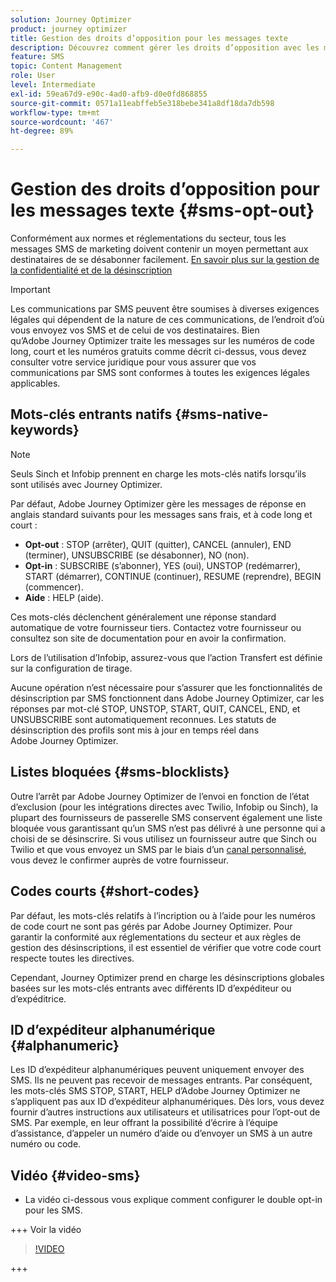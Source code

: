 ```yaml
---
solution: Journey Optimizer
product: journey optimizer
title: Gestion des droits d’opposition pour les messages texte
description: Découvrez comment gérer les droits d’opposition avec les messages SMS/MMS.
feature: SMS
topic: Content Management
role: User
level: Intermediate
exl-id: 59ea67d9-e90c-4ad0-afb9-d0e0fd868855
source-git-commit: 0571a11eabffeb5e318bebe341a8df18da7db598
workflow-type: tm+mt
source-wordcount: '467'
ht-degree: 89%

---
```


# Gestion des droits d’opposition pour les messages texte {#sms-opt-out}

Conformément aux normes et réglementations du secteur, tous les messages SMS de marketing doivent contenir un moyen permettant aux destinataires de se désabonner facilement. [En savoir plus sur la gestion de la confidentialité et de la désinscription](../privacy/opt-out.md)

>[!IMPORTANT]
>
>Les communications par SMS peuvent être soumises à diverses exigences légales qui dépendent de la nature de ces communications, de l’endroit d’où vous envoyez vos SMS et de celui de vos destinataires. Bien qu’Adobe Journey Optimizer traite les messages sur les numéros de code long, court et les numéros gratuits comme décrit ci-dessus, vous devez consulter votre service juridique pour vous assurer que vos communications par SMS sont conformes à toutes les exigences légales applicables.
>

## Mots-clés entrants natifs {#sms-native-keywords}

>[!NOTE]
>
> Seuls Sinch et Infobip prennent en charge les mots-clés natifs lorsqu’ils sont utilisés avec Journey Optimizer.

Par défaut, Adobe Journey Optimizer gère les messages de réponse en anglais standard suivants pour les messages sans frais, et à code long et court :

* **Opt-out** : STOP (arrêter), QUIT (quitter), CANCEL (annuler), END (terminer), UNSUBSCRIBE (se désabonner), NO (non).
* **Opt-in** : SUBSCRIBE (s’abonner), YES (oui), UNSTOP (redémarrer), START (démarrer), CONTINUE (continuer), RESUME (reprendre), BEGIN (commencer).
* **Aide** : HELP (aide).

Ces mots-clés déclenchent généralement une réponse standard automatique de votre fournisseur tiers. Contactez votre fournisseur ou consultez son site de documentation pour en avoir la confirmation.

Lors de l’utilisation d’Infobip, assurez-vous que l’action Transfert est définie sur la configuration de tirage.

Aucune opération n’est nécessaire pour s’assurer que les fonctionnalités de désinscription par SMS fonctionnent dans Adobe Journey Optimizer, car les réponses par mot-clé STOP, UNSTOP, START, QUIT, CANCEL, END, et UNSUBSCRIBE sont automatiquement reconnues. Les statuts de désinscription des profils sont mis à jour en temps réel dans Adobe Journey Optimizer.


## Listes bloquées {#sms-blocklists}

Outre l’arrêt par Adobe Journey Optimizer de l’envoi en fonction de l’état d’exclusion (pour les intégrations directes avec Twilio, Infobip ou Sinch), la plupart des fournisseurs de passerelle SMS conservent également une liste bloquée vous garantissant qu’un SMS n’est pas délivré à une personne qui a choisi de se désinscrire. Si vous utilisez un fournisseur autre que Sinch ou Twilio et que vous envoyez un SMS par le biais d’un [canal personnalisé](../building-journeys/using-custom-actions.md), vous devez le confirmer auprès de votre fournisseur.


## Codes courts {#short-codes}

Par défaut, les mots-clés relatifs à l’incription ou à l’aide pour les numéros de code court ne sont pas gérés par Adobe Journey Optimizer. Pour garantir la conformité aux réglementations du secteur et aux règles de gestion des désinscriptions, il est essentiel de vérifier que votre code court respecte toutes les directives.

Cependant, Journey Optimizer prend en charge les désinscriptions globales basées sur les mots-clés entrants avec différents ID d’expéditeur ou d’expéditrice.

## ID d’expéditeur alphanumérique {#alphanumeric}

Les ID d’expéditeur alphanumériques peuvent uniquement envoyer des SMS. Ils ne peuvent pas recevoir de messages entrants. Par conséquent, les mots-clés SMS STOP, START, HELP d’Adobe Journey Optimizer ne s’appliquent pas aux ID d’expéditeur alphanumériques. Dès lors, vous devez fournir d’autres instructions aux utilisateurs et utilisatrices pour l’opt-out de SMS. Par exemple, en leur offrant la possibilité d’écrire à l’équipe d’assistance, d’appeler un numéro d’aide ou d’envoyer un SMS à un autre numéro ou code.

## Vidéo {#video-sms}

* La vidéo ci-dessous vous explique comment configurer le double opt-in pour les SMS.

+++ Voir la vidéo

  >[!VIDEO](https://video.tv.adobe.com/v/3427129/?learn=on)

+++
